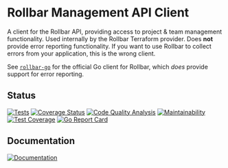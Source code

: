 Rollbar Management API Client
=============================

A client for the Rollbar API, providing access to project & team management
functionality. Used internally by the Rollbar Terraform provider.  Does **not**
provide error reporting functionality. If you want to use Rollbar to collect
errors from your application, this is the wrong client.

See [`rollbar-go`](https://github.com/rollbar/rollbar-go) for the official Go
client for Rollbar, which *does* provide support for error reporting.


Status
------

[![Tests](https://github.com/jmcvetta/rollbar-api-client/workflows/Tests/badge.svg)](https://github.com/jmcvetta/rollbar-api-client/actions?query=workflow%3ATests)
[![Coverage Status](https://coveralls.io/repos/github/jmcvetta/rollbar-api-client/badge.svg)](https://coveralls.io/github/rollbar/terraform-provider-rollbar)
[![Code Quality Analysis](https://github.com/jmcvetta/rollbar-api-client/workflows/Code%20Quality%20Analysis/badge.svg)](https://github.com/jmcvetta/rollbar-api-client/actions?query=workflow%3A%22Code+Quality+Analysis%22)
[![Maintainability](https://api.codeclimate.com/v1/badges/c5097d1a11f6f2310089/maintainability)](https://codeclimate.com/github.com/jmcvetta/rollbar-api-client/maintainability)
[![Test Coverage](https://api.codeclimate.com/v1/badges/c5097d1a11f6f2310089/test_coverage)](https://codeclimate.com/github/jmcvetta/rollbar-api-client/test_coverage)
[![Go Report Card](https://goreportcard.com/badge/github.com/jmcvetta/rollbar-api-client)](https://goreportcard.com/report/github.com/jmcvetta/rollbar-api-client)


Documentation
-------------

[![Documentation](https://godoc.org/github.com/jmcvetta/rollbar-api-client?status.svg)](http://godoc.org/github.com/jmcvetta/rollbar-api-client)

